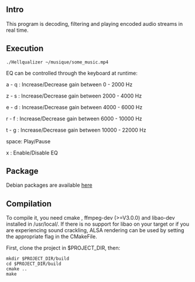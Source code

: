 Intro
-------------------

This program is decoding, filtering and playing encoded audio streams in real time.

Execution
-------------------
 
	./Hellqualizer ~/musique/some_music.mp4

EQ can be controlled through the keyboard at runtime:

a - q : Increase/Decrease gain between 0 - 2000 Hz

z - s : Increase/Decrease gain between 2000 - 4000 Hz

e - d : Increase/Decrease gain between 4000 - 6000 Hz

r - f : Increase/Decrease gain between 6000 - 10000 Hz

t - g : Increase/Decrease gain between 10000 - 22000 Hz

space: Play/Pause 

x : Enable/Disable EQ

Package
-------------------
Debian packages are available [here](http://the.ndero.ovh/build/Hellqualizer/)


Compilation
-------------------

To compile it, you need cmake , ffmpeg-dev (>=V3.0.0) and libao-dev installed in /usr/local/.
If there is no support for libao on your target or if you are experiencing sound crackling, ALSA rendering can be used by setting the appropriate flag in the CMakeFile.

First, clone the project in $PROJECT_DIR, then:

 	mkdir $PROJECT_DIR/build
	cd $PROJECT_DIR/build
	cmake ..
	make






